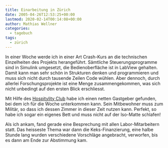```yaml
---
title: Einarbeitung in Zürich
date: 2005-04-26T12:53:25+00:00
lastmod: 2020-02-14T00:14:08+00:00
author: Mathias Wellner
categories:
  - tagebuch
tags:
  - zürich
---
```

In einer Woche werde ich in einer Art Crash-Kurs an die technischen Einzelheiten des Projekts herangeführt. Sämtliche Steuerungsprogramme sind in Simulink umgesetzt, die Bedienoberfläche ist in LabView gehalten. Damit kann man sehr schön in Strukturen denken und programmieren und muss sich nicht durch tausende Zeilen Code wühlen. Aber dennoch, durch allerlei Forschungsprojekte ist eine Menge zusammengekommen, was sich nicht unbedingt auf den ersten Blick erschliesst.
  
Mit Hilfe des <a href="http://www.hospitalityclub.org">Hospitylity Club</a> habe ich einen netten Gastgeber gefunden, bei dem ich für die Woche unterkommen kann. Sein Mitbewohner muss zum Militär, so dass ich dessen Zimmer in dieser Zeit nutzen kann. Perfekt, so habe ich sogar ein eigenes Bett und muss nicht auf der Iso-Matte schlafen!

Als ich ankam, fand gerade eine Besprechung mit allen Labor-Mitarbeitern statt. Das heisseste Thema war dann die Keks-Finanzierung, eine halbe Stunde lang wurden verschiedene Vorschläge angebracht, verworfen, bis es dann am Ende zur Abstimmung kam.
